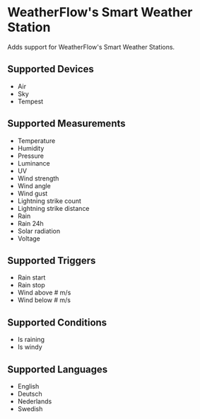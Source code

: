 # WeatherFlow's Smart Weather Station

Adds support for WeatherFlow's Smart Weather Stations.

## Supported Devices
* Air
* Sky
* Tempest

## Supported Measurements
* Temperature
* Humidity
* Pressure
* Luminance
* UV
* Wind strength
* Wind angle
* Wind gust
* Lightning strike count
* Lightning strike distance
* Rain
* Rain 24h
* Solar radiation
* Voltage

## Supported Triggers
* Rain start
* Rain stop
* Wind above # m/s
* Wind below # m/s

## Supported Conditions
* Is raining
* Is windy

## Supported Languages
* English
* Deutsch
* Nederlands
* Swedish